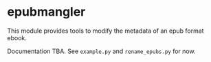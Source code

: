 # epubmangler

This module provides tools to modify the metadata of an epub format ebook.

Documentation TBA. See `example.py` and `rename_epubs.py` for now.
